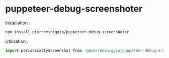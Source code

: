 # puppeteer-debug-screenshoter

Installation :
```
npm install pierreminiggio/puppeteer-debug-screenshoter
```

Utilisation : 
```javascript
import periodicallyScreenshot from '@pierreminiggio/puppeteer-debug-screenshoter'
```
